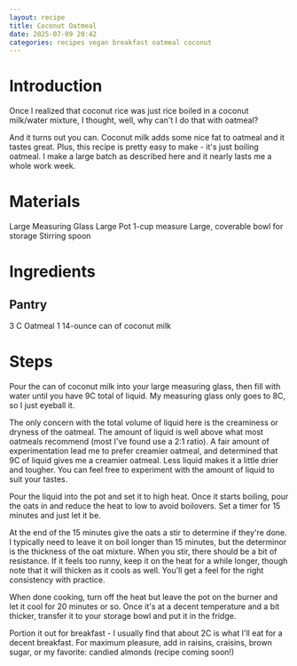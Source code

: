 ```yaml
---
layout: recipe
title: Coconut Oatmeal
date: 2025-07-09 20:42
categories: recipes vegan breakfast oatmeal coconut
---
```


# Introduction #

Once I realized that coconut rice was just rice boiled in a coconut milk/water mixture, I thought, well, why can't I do that with oatmeal?

And it turns out you can. Coconut milk adds some nice fat to oatmeal and it tastes great. Plus, this recipe is pretty easy to make - it's just boiling oatmeal. I make a large batch as described here and it nearly lasts me a whole work week.

# Materials #

Large Measuring Glass
Large Pot
1-cup measure
Large, coverable bowl for storage
Stirring spoon

# Ingredients #

## Pantry ##
3 C Oatmeal
1 14-ounce can of coconut milk

# Steps #

Pour the can of coconut milk into your large measuring glass, then fill with water until you have 9C total of liquid. My measuring glass only goes to 8C, so I just eyeball it. 

The only concern with the total volume of liquid here is the creaminess or dryness of the oatmeal. The amount of liquid is well above what most oatmeals recommend (most I've found use a 2:1 ratio). A fair amount of experimentation lead me to prefer creamier oatmeal, and determined that 9C of liquid gives me a creamier oatmeal. Less liquid makes it a little drier and tougher. You can feel free to experiment with the amount of liquid to suit your tastes.

Pour the liquid into the pot and set it to high heat. Once it starts boiling, pour the oats in and reduce the heat to low to avoid boilovers. Set a timer for 15 minutes and just let it be.

At the end of the 15 minutes give the oats a stir to determine if they're done. I typically need to leave it on boil longer than 15 minutes, but the determinor is the thickness of the oat mixture. When you stir, there should be a bit of resistance. If it feels too runny, keep it on the heat for a while longer, though note that it will thicken as it cools as well. You'll get a feel for the right consistency with practice.

When done cooking, turn off the heat but leave the pot on the burner and let it cool for 20 minutes or so. Once it's at a decent temperature and a bit thicker, transfer it to your storage bowl and put it in the fridge.

Portion it out for breakfast - I usually find that about 2C is what I'll eat for a decent breakfast. For maximum pleasure, add in raisins, craisins, brown sugar, or my favorite: candied almonds (recipe coming soon!)
